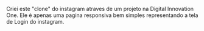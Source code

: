 Criei este "clone" do instagram atraves de um projeto na Digital Innovation One. Ele é apenas uma pagina responsiva bem simples representando a tela de Login do instagram.